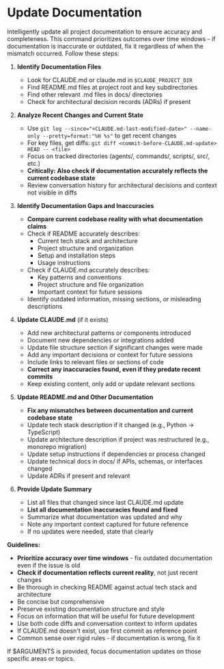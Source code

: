 # Update Documentation

Intelligently update all project documentation to ensure accuracy and completeness. This command prioritizes outcomes over time windows - if documentation is inaccurate or outdated, fix it regardless of when the mismatch occurred. Follow these steps:

1. **Identify Documentation Files**
   - Look for CLAUDE.md or claude.md in `$CLAUDE_PROJECT_DIR`
   - Find README.md files at project root and key subdirectories
   - Find other relevant .md files in docs/ directories
   - Check for architectural decision records (ADRs) if present

2. **Analyze Recent Changes and Current State**
   - Use `git log --since="<CLAUDE.md-last-modified-date>" --name-only --pretty=format:"%H %s"` to get recent changes
   - For key files, get diffs: `git diff <commit-before-CLAUDE.md-update> HEAD -- <file>`
   - Focus on tracked directories (agents/, commands/, scripts/, src/, etc.)
   - **Critically: Also check if documentation accurately reflects the current codebase state**
   - Review conversation history for architectural decisions and context not visible in diffs

3. **Identify Documentation Gaps and Inaccuracies**
   - **Compare current codebase reality with what documentation claims**
   - Check if README accurately describes:
     - Current tech stack and architecture
     - Project structure and organization
     - Setup and installation steps
     - Usage instructions
   - Check if CLAUDE.md accurately describes:
     - Key patterns and conventions
     - Project structure and file organization
     - Important context for future sessions
   - Identify outdated information, missing sections, or misleading descriptions

4. **Update CLAUDE.md** (if it exists)
   - Add new architectural patterns or components introduced
   - Document new dependencies or integrations added
   - Update file structure section if significant changes were made
   - Add any important decisions or context for future sessions
   - Include links to relevant files or sections of code
   - **Correct any inaccuracies found, even if they predate recent commits**
   - Keep existing content, only add or update relevant sections

5. **Update README.md and Other Documentation**
   - **Fix any mismatches between documentation and current codebase state**
   - Update tech stack description if it changed (e.g., Python → TypeScript)
   - Update architecture description if project was restructured (e.g., monorepo migration)
   - Update setup instructions if dependencies or process changed
   - Update technical docs in docs/ if APIs, schemas, or interfaces changed
   - Update ADRs if present and relevant

6. **Provide Update Summary**
   - List all files that changed since last CLAUDE.md update
   - **List all documentation inaccuracies found and fixed**
   - Summarize what documentation was updated and why
   - Note any important context captured for future reference
   - If no updates were needed, state that clearly

**Guidelines:**
- **Prioritize accuracy over time windows** - fix outdated documentation even if the issue is old
- **Check if documentation reflects current reality**, not just recent changes
- Be thorough in checking README against actual tech stack and architecture
- Be concise but comprehensive
- Preserve existing documentation structure and style
- Focus on information that will be useful for future development
- Use both code diffs and conversation context to inform updates
- If CLAUDE.md doesn't exist, use first commit as reference point
- Common sense over rigid rules - if documentation is wrong, fix it

If $ARGUMENTS is provided, focus documentation updates on those specific areas or topics.
